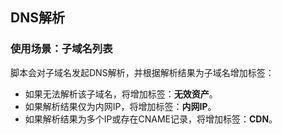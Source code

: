 ## DNS解析
### 使用场景：子域名列表

脚本会对子域名发起DNS解析，并根据解析结果为子域名增加标签：

- 如果无法解析该子域名，将增加标签：**无效资产**。
- 如果解析结果仅为内网IP，将增加标签：**内网IP**。
- 如果解析结果为多个IP或存在CNAME记录，将增加标签：**CDN**。
